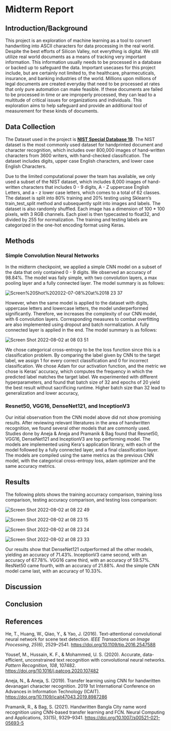 # Midterm Report
## Introduction/Background
This project is an exploration of machine learning as a tool to convert handwriting into ASCII characters for data processing in the real world. Despite the best efforts of Silicon Valley, not everything is digital. We still utilize real world documents as a means of tracking very important information. This information usually needs to be processed in a database or backed up to safeguard the data. Important usecases for this project include, but are certainly not limited to, the healthcare, pharmecuticals, insurance, and banking industries of the world. Millions upon millions of legal documents are created everyday that need to be processed at rates that only pure automation can make feasible. If these documents are failed to be processed in time or are improperly processed, they can lead to a multitude of critical issues for organizations and individuals. This exploration aims to help safeguard and provide an additional tool of measurement for these kinds of documents.

## Data Collection
The Dataset used in the project is [**NIST Special Database 19**](https://www.nist.gov/srd/nist-special-database-19). The NIST dataset is the most commonly used dataset for handprinted document and character recognition, which includes over 800,000 images of hand-written characters from 3600 writers, with hand-checked classification. The dataset includes digits, upper case English characters, and lower case English Characters. 

Due to the limited computational power the team has available, we only used a subset of the NIST dataset, which includes 8,000 images of hand-written characters that includes 0 - 9 digits, A - Z uppercase English Letters, and a - z lower case letters, which comes to a total of 62 classes. The dataset is split into 80% training and 20% testing using Sklearn’s train_test_split method and subsequently split into images and labels. The dataset is also randomly shuffled. Each image has a dimension of 100 * 100 pixels, with 3 RGB channels. Each pixel is then typecasted to float32, and divided by 255 for normalization. The training and testing labels are categorized in the one-hot encoding format using Keras.

## Methods
### Simple Convolution Neural Networks
In the midterm checkpoint, we applied a simple CNN model on a subset of the data that only contained 0 - 9 digits. We observed an accuracy of 98.84%. The model was faily simple, with two convolution layers, a max pooling layer and a fully connected layer. The model summary is as follows:

![Screen%20Shot%202022-07-08%20at%2018 23 37](https://user-images.githubusercontent.com/17306743/179345093-3914ad03-3c17-428c-b78e-8af1785a4128.png)

However, when the same model is applied to the dataset with digits, uppercase letters and lowercase letters, the model underperformed significantly. Therefore, we increases the complexity of our CNN model, with 6 convolution layers. Corresponding measures to combat overfitting are also implemented using dropout and batch normalization. A fully connected layer is applied in the end. The model summary is as follows:

![Screen Shot 2022-08-02 at 08 03 51](https://user-images.githubusercontent.com/83091928/182370250-86b27b3c-fc8f-42d6-8383-c9cf9ba174e1.png)

We chose categorical cross-entropy to be the loss function since this is a classification problem. By comparing the label given by CNN to the target label, we assign 1 for every correct classification and 0 for incorrect classification. We chose Adam for our activation function, and the metric we chose is Keras’ accuracy, which computes the frequency in which the predicted label matches the target label. We experimented with different hyperparameters, and found that batch size of 32 and epochs of 20 yield the best result without sacrificing runtime. Higher batch size than 32 lead to generalization and lower accuracy, 

### Resnet50, VGG16, DenseNet121, and InceptionV3
Our initial observation from the CNN model above did not show promising results. After reviewing relevant literatures in the area of handwritten recognition, we found several other models that are commonly used. Studies done by Aneja & Aneja and Pramanik & Bag found that Resnet50, VGG16, DenseNet121 and InceptionV3 are top performing model. The models are implemented using Kera's application library, with each of the model followed by a fully connected layer, and a final classification layer. The models are compiled using the same metrics as the previous CNN model, with the categorical cross-entropy loss, adam optimizer and the same accuracy metrics. 

## Results
The following plots shows the training accurracy comparison, training loss comparison, testing accuracy comparison, and testing loss comparison:

![Screen Shot 2022-08-02 at 08 22 49](https://user-images.githubusercontent.com/83091928/182373546-ede009b1-59cf-443e-ab3a-76167d897b39.png)

![Screen Shot 2022-08-02 at 08 23 15](https://user-images.githubusercontent.com/83091928/182373611-33669123-4618-4bf1-8df6-fe540635f39f.png)

![Screen Shot 2022-08-02 at 08 23 24](https://user-images.githubusercontent.com/83091928/182373637-d6685390-19af-4a91-b6ae-0bc1e61daf82.png)

![Screen Shot 2022-08-02 at 08 23 33](https://user-images.githubusercontent.com/83091928/182373675-905fc082-6ee6-4643-ba16-e8db4b2d3db8.png)


Our results show that DenseNet121 outperformed all the other models, yielding an accuracy of 71.43%. InceptionV3 came second, with an accuracy of 67.78%. VGG16 came third, with an accuracy of 59.57%. ResNet50 came fourth, with an accuracy of 21.88%. And the simple CNN model came last, with an accuracy of 10.33%.

## Discussion

## Conclusion


## References
He, T., Huang, W., Qiao, Y., & Yao, J. (2016). Text-attentional convolutional neural network for scene text detection. *IEEE Transactions on Image Processing*, *25*(6), 2529–2541. https://doi.org/10.1109/tip.2016.2547588 

Yousef, M., Hussain, K. F., & Mohammed, U. S. (2020). Accurate, data-efficient, unconstrained text recognition with convolutional neural networks. *Pattern Recognition*, *108*, 107482. https://doi.org/10.1016/j.patcog.2020.107482

Aneja, N., &amp; Aneja, S. (2019). Transfer learning using CNN for handwritten devanagari character recognition. 2019 1st International Conference on Advances in Information Technology (ICAIT). https://doi.org/10.1109/icait47043.2019.8987286 

Pramanik, R., &amp; Bag, S. (2021). Handwritten Bangla City name word recognition using CNN-based transfer learning and FCN. Neural Computing and Applications, 33(15), 9329–9341. https://doi.org/10.1007/s00521-021-05693-5 
